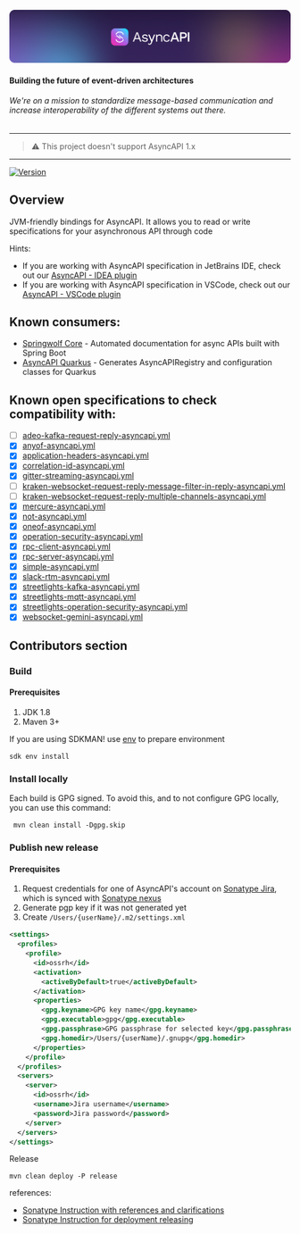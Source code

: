[![AsyncAPI Logo](./assets/logo.png)](https://www.asyncapi.com)

<h4 align="left">Building the future of event-driven architectures</h4>
<h6 align="left">We're on a mission to standardize message-based communication and increase interoperability of the different systems out there.</h6>

---
> ⚠️ This project doesn't support AsyncAPI 1.x
---

[![Version](https://img.shields.io/maven-central/v/com.asyncapi/asyncapi-core?logo=apache-maven)](https://search.maven.org/artifact/io.quarkiverse.asyncapi/quarkus-asyncapi)

## Overview
JVM-friendly bindings for AsyncAPI. It allows you to read or write specifications for your asynchronous API  through code

Hints:
- If you are working with AsyncAPI specification in JetBrains IDE, check out our [AsyncAPI - IDEA plugin](https://github.com/asyncapi/jasyncapi-idea-plugin)
- If you are working with AsyncAPI specification in VSCode, check out our [AsyncAPI - VSCode plugin](https://github.com/asyncapi/vs-asyncapi-preview)

## Known consumers:
- [Springwolf Core](https://github.com/springwolf/springwolf-core) - Automated documentation for async APIs built with Spring Boot
- [AsyncAPI Quarkus](https://github.com/quarkiverse/quarkus-asyncapi) - Generates AsyncAPIRegistry and configuration classes for Quarkus

## Known open specifications to check compatibility with:
- [ ] [adeo-kafka-request-reply-asyncapi.yml](https://github.com/asyncapi/spec/blob/master/examples/adeo-kafka-request-reply-asyncapi.yml)
- [x] [anyof-asyncapi.yml](https://github.com/asyncapi/spec/blob/master/examples/anyof-asyncapi.yml)
- [x] [application-headers-asyncapi.yml](https://github.com/asyncapi/spec/blob/master/examples/application-headers-asyncapi.yml)
- [x] [correlation-id-asyncapi.yml](https://github.com/asyncapi/spec/blob/master/examples/correlation-id-asyncapi.yml)
- [x] [gitter-streaming-asyncapi.yml](https://github.com/asyncapi/spec/blob/master/examples/gitter-streaming-asyncapi.yml)
- [ ] [kraken-websocket-request-reply-message-filter-in-reply-asyncapi.yml](https://github.com/asyncapi/spec/blob/master/examples/kraken-websocket-request-reply-message-filter-in-reply-asyncapi.yml)
- [ ] [kraken-websocket-request-reply-multiple-channels-asyncapi.yml](https://github.com/asyncapi/spec/blob/master/examples/kraken-websocket-request-reply-multiple-channels-asyncapi.yml)
- [x] [mercure-asyncapi.yml](https://github.com/asyncapi/spec/blob/master/examples/mercure-asyncapi.yml)
- [x] [not-asyncapi.yml](https://github.com/asyncapi/spec/blob/master/examples/not-asyncapi.yml)
- [x] [oneof-asyncapi.yml](https://github.com/asyncapi/spec/blob/master/examples/oneof-asyncapi.yml)
- [x] [operation-security-asyncapi.yml](https://github.com/asyncapi/spec/blob/master/examples/operation-security-asyncapi.yml)
- [x] [rpc-client-asyncapi.yml](https://github.com/asyncapi/spec/blob/master/examples/rpc-client-asyncapi.yml)
- [x] [rpc-server-asyncapi.yml](https://github.com/asyncapi/spec/blob/master/examples/rpc-server-asyncapi.yml)
- [x] [simple-asyncapi.yml](https://github.com/asyncapi/spec/blob/master/examples/simple-asyncapi.yml)
- [x] [slack-rtm-asyncapi.yml](https://github.com/asyncapi/spec/blob/master/examples/slack-rtm-asyncapi.yml)
- [x] [streetlights-kafka-asyncapi.yml](https://github.com/asyncapi/spec/blob/master/examples/streetlights-kafka-asyncapi.yml)
- [x] [streetlights-mqtt-asyncapi.yml](https://github.com/asyncapi/spec/blob/master/examples/streetlights-mqtt-asyncapi.yml)
- [x] [streetlights-operation-security-asyncapi.yml](https://github.com/asyncapi/spec/blob/master/examples/streetlights-operation-security-asyncapi.yml)
- [x] [websocket-gemini-asyncapi.yml](https://github.com/asyncapi/spec/blob/master/examples/websocket-gemini-asyncapi.yml)

## Contributors section

### Build

#### Prerequisites
1. JDK 1.8
2. Maven 3+

If you are using SDKMAN! use [env](https://sdkman.io/usage#env) to prepare environment
```shell
sdk env install
```

### Install locally

Each build is GPG signed. To avoid this, and to not configure GPG locally, you can use this command:
```shell
 mvn clean install -Dgpg.skip
```

### Publish new release

#### Prerequisites
1. Request credentials for one of AsyncAPI's account on [Sonatype Jira](https://issues.sonatype.org), which is synced
  with [Sonatype nexus](https://oss.sonatype.org)
2. Generate pgp key if it was not generated yet
3. Create `/Users/{userName}/.m2/settings.xml`

```xml
<settings>
  <profiles>
    <profile>
      <id>ossrh</id>
      <activation>
        <activeByDefault>true</activeByDefault>
      </activation>
      <properties>
        <gpg.keyname>GPG key name</gpg.keyname>
        <gpg.executable>gpg</gpg.executable>
        <gpg.passphrase>GPG passphrase for selected key</gpg.passphrase>
        <gpg.homedir>/Users/{userName}/.gnupg</gpg.homedir>
      </properties>
    </profile>
  </profiles>
  <servers>
    <server>
      <id>ossrh</id>
      <username>Jira username</username>
      <password>Jira password</password>
    </server>
  </servers>
</settings>
```

Release
```shell
mvn clean deploy -P release 
```

references:
- [Sonatype Instruction with references and clarifications](https://central.sonatype.org/pages/apache-maven.html)
- [Sonatype Instruction for deployment releasing](https://central.sonatype.org/pages/releasing-the-deployment.html)